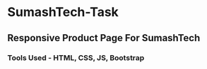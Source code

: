 # SumashTech-Task 

## Responsive Product Page For SumashTech
### Tools Used - HTML, CSS, JS, Bootstrap
